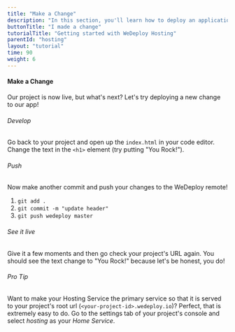 ```yaml
---
title: "Make a Change"
description: "In this section, you'll learn how to deploy an application using WeDeploy Hosting."
buttonTitle: "I made a change"
tutorialTitle: "Getting started with WeDeploy Hosting"
parentId: "hosting"
layout: "tutorial"
time: 90
weight: 6
---
```


#### Make a Change

Our project is now live, but what's next? Let's try deploying a new change to our app!

###### Develop

Go back to your project and open up the `index.html` in your code editor. Change the text in the `<h1>` element (try putting "You Rock!").

###### Push

Now make another commit and push your changes to the WeDeploy remote!

1. `git add .`
2. `git commit -m "update header"`
3. `git push wedeploy master`

###### See it live

Give it a few moments and then go check your project's URL again. You should see the text change to "You Rock!" because let's be honest, you do!

<aside>

###### <span class="icon-16-star"></span> Pro Tip

Want to make your Hosting Service the primary service so that it is served to your project's root url (`<your-project-id>.wedeploy.io`)? Perfect, that is extremely easy to do. Go to the settings tab of your project's console and select _hosting_ as your _Home Service_.

</aside>
